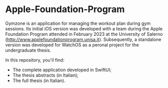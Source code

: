 # Apple-Foundation-Program

Gymzone is an application for managing the workout plan during gym sessions. Its initial iOS version was developed with a team during the Apple Foundation Program attended in February 2023 at the University of Salerno (http://www.applefoundationprogram.unisa.it). Subsequently, a standalone version was developed for WatchOS as a peronal project for the undergraduate thesis.

In this repository, you'll find: 
- The complete application developed in SwiftUI;
- The thesis abstracts (in Italian);
- The full thesis (in Italian).
